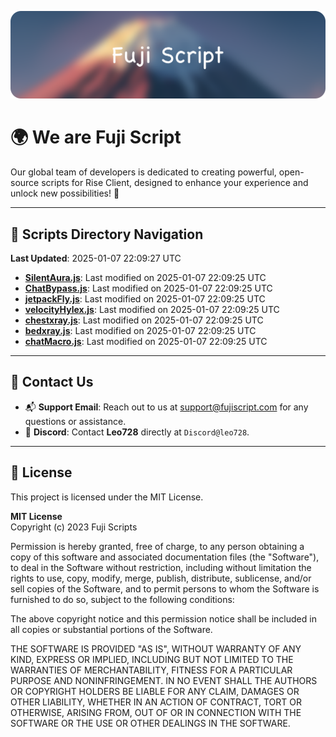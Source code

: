 ![Banner](.github/b.webp)

# 🌍 **We are Fuji Script**

Our global team of developers is dedicated to creating powerful, open-source scripts for Rise Client, designed to enhance your experience and unlock new possibilities! 🌟

---
<!-- SCRIPTS_NAVIGATION_START -->
## 📂 **Scripts Directory Navigation**

**Last Updated**: 2025-01-07 22:09:27 UTC

- **[SilentAura.js](scripts/SilentAura.js)**: Last modified on 2025-01-07 22:09:25 UTC
- **[ChatBypass.js](scripts/ChatBypass.js)**: Last modified on 2025-01-07 22:09:25 UTC
- **[jetpackFly.js](scripts/jetpackFly.js)**: Last modified on 2025-01-07 22:09:25 UTC
- **[velocityHylex.js](scripts/velocityHylex.js)**: Last modified on 2025-01-07 22:09:25 UTC
- **[chestxray.js](scripts/chestxray.js)**: Last modified on 2025-01-07 22:09:25 UTC
- **[bedxray.js](scripts/bedxray.js)**: Last modified on 2025-01-07 22:09:25 UTC
- **[chatMacro.js](scripts/chatMacro.js)**: Last modified on 2025-01-07 22:09:25 UTC

<!-- SCRIPTS_NAVIGATION_END -->

---

## 💬 **Contact Us**  
- 📬 **Support Email**: Reach out to us at [support@fujiscript.com](mailto:support@fujiscript.com) for any questions or assistance.  
- 💬 **Discord**: Contact **Leo728** directly at `Discord@leo728`.

---

## 📜 **License**

This project is licensed under the MIT License.  

**MIT License**  
Copyright (c) 2023 Fuji Scripts  

Permission is hereby granted, free of charge, to any person obtaining a copy of this software and associated documentation files (the "Software"), to deal in the Software without restriction, including without limitation the rights to use, copy, modify, merge, publish, distribute, sublicense, and/or sell copies of the Software, and to permit persons to whom the Software is furnished to do so, subject to the following conditions:  

The above copyright notice and this permission notice shall be included in all copies or substantial portions of the Software.  

THE SOFTWARE IS PROVIDED "AS IS", WITHOUT WARRANTY OF ANY KIND, EXPRESS OR IMPLIED, INCLUDING BUT NOT LIMITED TO THE WARRANTIES OF MERCHANTABILITY, FITNESS FOR A PARTICULAR PURPOSE AND NONINFRINGEMENT. IN NO EVENT SHALL THE AUTHORS OR COPYRIGHT HOLDERS BE LIABLE FOR ANY CLAIM, DAMAGES OR OTHER LIABILITY, WHETHER IN AN ACTION OF CONTRACT, TORT OR OTHERWISE, ARISING FROM, OUT OF OR IN CONNECTION WITH THE SOFTWARE OR THE USE OR OTHER DEALINGS IN THE SOFTWARE.  
